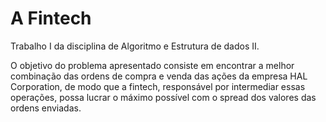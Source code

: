 # A Fintech
Trabalho I da disciplina de Algoritmo e Estrutura de dados II.

O objetivo do problema apresentado consiste em encontrar a melhor combinação das ordens de compra e venda das ações da empresa HAL Corporation, de modo que a fintech, responsável por intermediar essas operações, possa lucrar o máximo possível com o spread dos valores das ordens enviadas.
